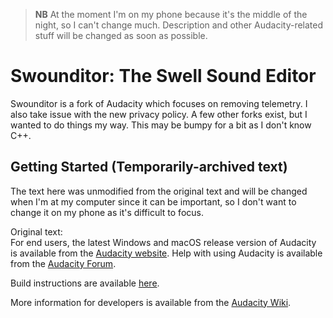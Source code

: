 >**NB** At the moment I'm on my phone because it's the middle of the night, so I can't change much. Description and other Audacity-related stuff will be changed as soon as possible.

# Swounditor: The Swell Sound Editor

Swounditor is a fork of Audacity which focuses on removing telemetry. I also take issue with the new privacy policy. A few other forks exist, but I wanted to do things my way. This may be bumpy for a bit as I don't know C++.

## Getting Started (Temporarily-archived text)

The text here was unmodified from the original text and will be changed when I'm at my computer since it can be important, so I don't want to change it on my phone as it's difficult to focus.

Original text:<br>
For end users, the latest Windows and macOS release version of Audacity is available from the [Audacity website](https://www.audacityteam.org/download/).
Help with using Audacity is available from the [Audacity Forum](https://forum.audacityteam.org/).

Build instructions are available [here](BUILDING.md).

More information for developers is available from the [Audacity Wiki](https://wiki.audacityteam.org/wiki/For_Developers).
